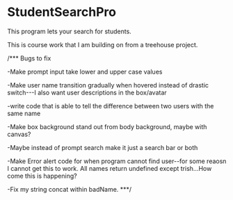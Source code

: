 # StudentSearchPro
This program lets your search for students.

This is course work that I am building on from a treehouse project.



/***
Bugs to fix

-Make prompt input take lower and upper case values

-Make user name transition gradually when hovered instead of drastic switch---I also want user descriptions in the box/avatar

-write code that is able to tell the difference between two users with the same name

-Make box background stand out from body background, maybe with canvas?

-Maybe instead of prompt search make it just a search bar or both

-Make Error alert code for when program cannot find user--for some reaosn I cannot get this to work. All names return undefined except trish...How come this is happening?

-Fix my string concat within badName. 
***/
